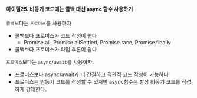 #### 아이템25. 비동기 코드에는 콜백 대신 async 함수 사용하기

`콜백`보다는 `프로미스`를 사용하자

* 콜백보다 프로미스가 코드 작성이 쉽다
  * Promise.all, Promise.allSettled, Promise.race, Promise.finally
* 콜백보다 프로미스가 타입 추론이 쉽다



 `프로미스`보다는 `async/await`를 사용하자.

* 프로미스보다 async/await가 더 간결하고 직관적 코드 작성이 가능하다.
* 프로미스는 반동기 코드를 작성할 수 있지만 async함수는 항상 비동기 코드를 작성하게 강제한다.

